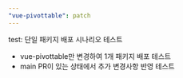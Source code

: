 ```yaml
---
"vue-pivottable": patch
---
```


test: 단일 패키지 배포 시나리오 테스트

- vue-pivottable만 변경하여 1개 패키지 배포 테스트
- main PR이 있는 상태에서 추가 변경사항 반영 테스트